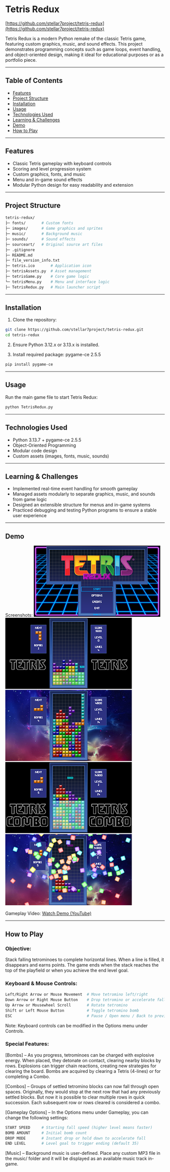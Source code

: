 # Tetris Redux

[https://github.com/stellar7project/tetris-redux](https://github.com/stellar7project/tetris-redux)

Tetris Redux is a modern Python remake of the classic Tetris game, featuring custom graphics, music, and sound effects. This project demonstrates programming concepts such as game loops, event handling, and object-oriented design, making it ideal for educational purposes or as a portfolio piece.

---

## Table of Contents
- [Features](#features)
- [Project Structure](#project-structure)
- [Installation](#installation)
- [Usage](#usage)
- [Technologies Used](#technologies-used)
- [Learning & Challenges](#learning--challenges)
- [Demo](#demo)
- [How to Play](#how-to-play)

---

## Features
- Classic Tetris gameplay with keyboard controls  
- Scoring and level progression system  
- Custom graphics, fonts, and music  
- Menu and in-game sound effects  
- Modular Python design for easy readability and extension  

---

## Project Structure
```bash
tetris-redux/
├─ fonts/       # Custom fonts
├─ images/      # Game graphics and sprites
├─ music/       # Background music
├─ sounds/      # Sound effects
├─ sourceart/   # Original source art files
├─ .gitignore
├─ README.md
├─ file_version_info.txt
├─ tetris.ico       # Application icon
├─ tetrisAssets.py  # Asset management
├─ tetrisGame.py    # Core game logic
└─ tetrisMenu.py    # Menu and interface logic
├─ TetrisRedux.py   # Main launcher script
```

---

## Installation
1. Clone the repository:
```bash
git clone https://github.com/stellar7project/tetris-redux.git
cd tetris-redux
```
2. Ensure Python 3.12.x or 3.13.x is installed.

3. Install required package: pygame-ce 2.5.5
```bash
pip install pygame-ce
```

---

## Usage
Run the main game file to start Tetris Redux:
```bash
python TetrisRedux.py
```

---

## Technologies Used
- Python 3.13.7 + pygame-ce 2.5.5
- Object-Oriented Programming
- Modular code design
- Custom assets (images, fonts, music, sounds)

---

## Learning & Challenges
- Implemented real-time event handling for smooth gameplay
- Managed assets modularly to separate graphics, music, and sounds from game logic
- Designed an extensible structure for menus and in-game systems
- Practiced debugging and testing Python programs to ensure a stable user experience

---

## Demo
Screenshots:
[![Main Menu](screenshots/thumb-title_screen.png)](screenshots/title_screen.png)
[![Tetris](screenshots/thumb-tetris.png)](screenshots/tetris.png)
[![Combo Setup](screenshots/thumb-combo_setup.png)](screenshots/combo_setup.png)
[![Combo Tetris](screenshots/thumb-tetris_combo.png)](screenshots/tetris_combo.png)
[![Tetris Explosion](screenshots/thumb-tetris_explosion.png)](screenshots/tetris_explosion.png)

Gameplay Video:
[Watch Demo (YouTube)](https://www.youtube.com/watch?v=GWF7CgeE3ME)

---

## How to Play

### Objective:

Stack falling tetrominoes to complete horizontal lines. When a line is filled, it disappears and earns points. The game ends when the stack reaches the top of the playfield or when you achieve the end level goal.

### Keyboard & Mouse Controls:
```bash
Left/Right Arrow or Mouse Movement  # Move tetromino left/right
Down Arrow or Right Mouse Button    # Drop tetromino or accelerate fall speed
Up Arrow or Mousewheel Scroll       # Rotate tetromino
Shift or Left Mouse Button          # Toggle tetromino bomb
ESC                                 # Pause / Open menu / Back to previous menu
```
Note: Keyboard controls can be modified in the Options menu under Controls.

### Special Features:

[Bombs] – As you progress, tetrominoes can be charged with explosive energy. When placed, they detonate on contact, clearing nearby blocks by rows. Explosions can trigger chain reactions, creating new strategies for clearing the board. Bombs are acquired by clearing a Tetris (4-lines) or for completing a Combo.

[Combos] – Groups of settled tetromino blocks can now fall through open spaces. Originally, they would stop at the next row that had any previously settled blocks. But now it is possible to clear multiple rows in quick succession. Each subsequent row or rows cleared is considered a combo.

[Gameplay Options] – In the Options menu under Gameplay, you can change the following settings:
```bash
START SPEED     # Starting fall speed (higher level means faster)
BOMB AMOUNT     # Initial bomb count
DROP MODE       # Instant drop or hold down to accelerate fall
END LEVEL       # Level goal to trigger ending (default 35)
```

[Music] – Background music is user-defined. Place any custom MP3 file in the music/ folder and it will be displayed as an available music track in-game.